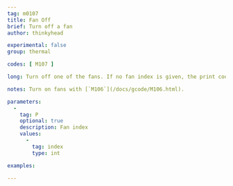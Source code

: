 ```yaml
---
tag: m0107
title: Fan Off
brief: Turn off a fan
author: thinkyhead

experimental: false
group: thermal

codes: [ M107 ]

long: Turn off one of the fans. If no fan index is given, the print cooling fan.

notes: Turn on fans with [`M106`](/docs/gcode/M106.html).

parameters:
  -
    tag: P
    optional: true
    description: Fan index
    values:
      -
        tag: index
        type: int

examples:

---
```


